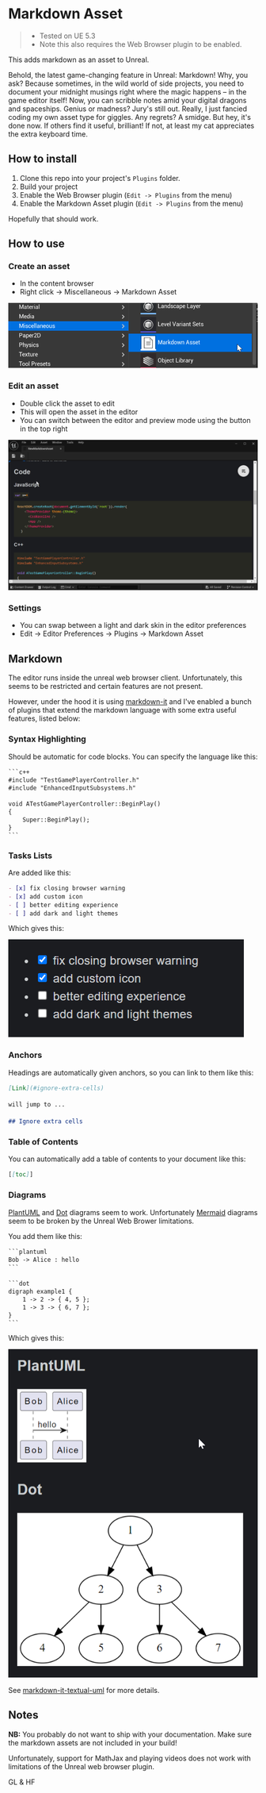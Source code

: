 # Markdown Asset

> * Tested on UE 5.3
> * Note this also requires the Web Browser plugin to be enabled.

This adds markdown as an asset to Unreal.

Behold, the latest game-changing feature in Unreal: Markdown! Why, you ask? Because sometimes, in the wild world of side projects, you need to document your midnight musings right where the magic happens – in the game editor itself! Now, you can scribble notes amid your digital dragons and spaceships. Genius or madness? Jury's still out. Really, I just fancied coding my own asset type for giggles. Any regrets? A smidge. But hey, it's done now. If others find it useful, brilliant! If not, at least my cat appreciates the extra keyboard time.

## How to install

1. Clone this repo into your project's `Plugins` folder.
2. Build your project
3. Enable the Web Browser plugin (`Edit -> Plugins` from the menu)
4. Enable the Markdown Asset plugin (`Edit -> Plugins` from the menu)

Hopefully that should work.

## How to use

### Create an asset

* In the content browser
* Right click -> Miscellaneous -> Markdown Asset

![X](./Docs/NewAsset.png)

### Edit an asset

* Double click the asset to edit
* This will open the asset in the editor
* You can switch between the editor and preview mode using the button in the top right

![X](./Docs/Editing.png)

### Settings

* You can swap between a light and dark skin in the editor preferences
* Edit -> Editor Preferences -> Plugins -> Markdown Asset

## Markdown

The editor runs inside the unreal web browser client. Unfortunately, this seems to be restricted and certain features are not present.

However, under the hood it is using [markdown-it](https://github.com/markdown-it/markdown-it) and I've enabled a bunch of plugins that extend the markdown language with some extra useful features, listed below:

### Syntax Highlighting

Should be automatic for code blocks. You can specify the language like this:

    ```c++
    #include "TestGamePlayerController.h"
    #include "EnhancedInputSubsystems.h"

    void ATestGamePlayerController::BeginPlay()
    {
        Super::BeginPlay();
    }
    ```

### Tasks Lists

Are added like this:

```markdown
- [x] fix closing browser warning
- [x] add custom icon
- [ ] better editing experience
- [ ] add dark and light themes
```

Which gives this:

![X](./Docs/TaskList.png)



### Anchors

Headings are automatically given anchors, so you can link to them like this:

```markdown
[Link](#ignore-extra-cells)

will jump to ...

## Ignore extra cells
```

### Table of Contents

You can automatically add a table of contents to your document like this:

```markdown
[[toc]]
```

### Diagrams

[PlantUML](https://plantuml.com/) and [Dot](https://en.wikipedia.org/wiki/DOT_(graph_description_language)) diagrams seem to work. Unfortunately [Mermaid](https://mermaid.js.org/) diagrams seem to be broken by the Unreal Web Brower limitations.

You add them like this:


    ```plantuml
    Bob -> Alice : hello
    ```

    ```dot
    digraph example1 {
        1 -> 2 -> { 4, 5 };
        1 -> 3 -> { 6, 7 };
    }
    ```

Which gives this:

![X](./Docs/Diagrams.png)

See [markdown-it-textual-uml](https://github.com/manastalukdar/markdown-it-textual-uml) for more details.

## Notes

**NB:** You probably do not want to ship with your documentation. Make sure the markdown assets are not included in your build!

Unfortunately, support for MathJax and playing videos does not work with limitations of the Unreal web browser plugin.

GL & HF

